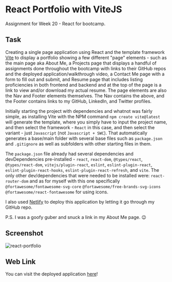# React Portfolio with ViteJS
Assignment for Week 20 - React for bootcamp.

## Task
Creating a single page application using React and the template framework [Vite](https://vitejs.dev/) to display a portfolio showing a few different "page" elements - such as the main page aka About Me, a Projects page that displays a handful of assignments done throughout the bootcamp with links to their GitHub repos and the deployed application/walkthrough video, a Contact Me page with a form to fill out and submit, and Resume page that includes listing proficiencies in both frontend and backend and at the top of the page is a link to view and/or download my actual resume. The page elements are also the Nav and Footer elements themselves. The Nav contains the above, and the Footer contains links to my GitHub, LinkedIn, and Twitter profiles.

Initially starting the project with dependencies and whatnot was fairly simple, as installing Vite with the NPM command `npm create vite@latest` will generate the template, where you simply have to input the project name, and then select the framework - `React` in this case, and then select the variant - just `Javascript` (not `Javascript + SWC`). That automatically generates a base/main folder with several base files such as `package.json` and `.gitignore` as well as subfolders with other starting files in them.

The `package.json` file already had several dependencies and devDependencies pre-installed - `react`, `react-dom`, `@types/react`, `@types/react-dom`, `vitejs/plugin-react`, `eslint`, `eslint-plugin-react`, `eslint-plugin-react-hooks`, `eslint-plugin-react-refresh`, and `vite`. The only other dev/dependencies that were needed to be installed were: `react-router-dom` and as for myself with this one specifically `@fortawesome/fontawesome-svg-core` `@fortawesome/free-brands-svg-icons` `@fortawesome/react-fontawesome` for using icons.

I also used [Netlify](https://www.netlify.com/) to deploy this application by letting it go through my GitHub repo.

P.S. I was a goofy guber and snuck a link in my About Me page. 😉

## Screenshot
![react-portfolio](https://github.com/srwesley/react-portfolio-with-vitejs/assets/5975345/20c5ab3a-63c6-403b-9c8c-674b7e5e52be)

## Web Link
You can visit the deployed application [here](https://react-portfolio-sw722.netlify.app/)!
